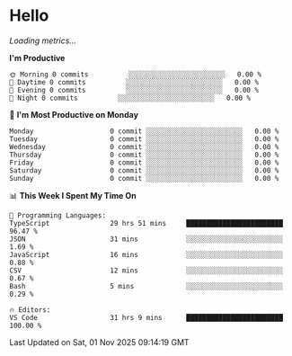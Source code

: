 # Hello

<!-- METRICS:START -->
<p><em>Loading metrics…</em></p>
<!-- METRICS:END -->

<!--START_SECTION:waka-->
**I'm Productive**

```text
🌞 Morning 0 commits          ░░░░░░░░░░░░░░░░░░░░░░░░   0.00 % 
🌆 Daytime 0 commits          ░░░░░░░░░░░░░░░░░░░░░░░░   0.00 % 
🌃 Evening 0 commits          ░░░░░░░░░░░░░░░░░░░░░░░░   0.00 % 
🌙 Night 0 commits          ░░░░░░░░░░░░░░░░░░░░░░░░   0.00 % 
```
📅 **I'm Most Productive on Monday**

```text
Monday                   0 commit ░░░░░░░░░░░░░░░░░░░░░░░░   0.00 % 
Tuesday                  0 commit ░░░░░░░░░░░░░░░░░░░░░░░░   0.00 % 
Wednesday                0 commit ░░░░░░░░░░░░░░░░░░░░░░░░   0.00 % 
Thursday                 0 commit ░░░░░░░░░░░░░░░░░░░░░░░░   0.00 % 
Friday                   0 commit ░░░░░░░░░░░░░░░░░░░░░░░░   0.00 % 
Saturday                 0 commit ░░░░░░░░░░░░░░░░░░░░░░░░   0.00 % 
Sunday                   0 commit ░░░░░░░░░░░░░░░░░░░░░░░░   0.00 % 
```

📊 **This Week I Spent My Time On**

```text
💬 Programming Languages: 
TypeScript               29 hrs 51 mins     ████████████████████████   96.47 % 
JSON                     31 mins            ░░░░░░░░░░░░░░░░░░░░░░░░   1.69 % 
JavaScript               16 mins            ░░░░░░░░░░░░░░░░░░░░░░░░   0.88 % 
CSV                      12 mins            ░░░░░░░░░░░░░░░░░░░░░░░░   0.67 % 
Bash                     5 mins             ░░░░░░░░░░░░░░░░░░░░░░░░   0.29 % 

🔥 Editors: 
VS Code                  31 hrs 9 mins      ████████████████████████   100.00 % 
```

 Last Updated on Sat, 01 Nov 2025 09:14:19 GMT
<!--END_SECTION:waka-->
